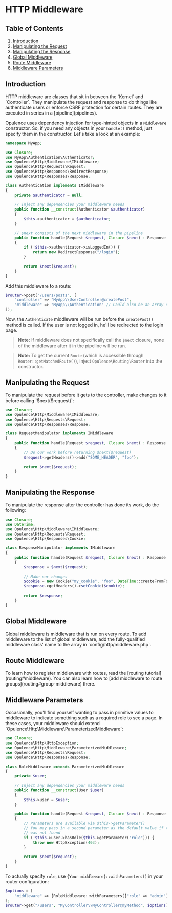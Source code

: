 # HTTP Middleware

## Table of Contents
1. [Introduction](#introduction)
2. [Manipulating the Request](#manipulating-the-request)
3. [Manipulating the Response](#manipulating-the-response)
4. [Global Middleware](#global-middleware)
5. [Route Middleware](#route-middleware)
6. [Middleware Parameters](#middleware-parameters)
  
<h2 id="introduction">Introduction</h2>
HTTP middleware are classes that sit in between the `Kernel` and `Controller`.  They manipulate the request and response to do things like authenticate users or enforce CSRF protection for certain routes.  They are executed in series in a [pipeline](pipelines).

Opulence uses dependency injection for type-hinted objects in a `Middleware` constructor.  So, if you need any objects in your `handle()` method, just specify them in the constructor.  Let's take a look at an example:

```php
namespace MyApp;

use Closure;
use MyApp\Authentication\Authenticator;
use Opulence\Http\Middleware\IMiddleware;
use Opulence\Http\Requests\Request;
use Opulence\Http\Responses\RedirectResponse;
use Opulence\Http\Responses\Response;

class Authentication implements IMiddleware
{
    private $authenticator = null;
    
    // Inject any dependencies your middleware needs
    public function __construct(Authenticator $authenticator)
    {
        $this->authenticator = $authenticator;
    }

    // $next consists of the next middleware in the pipeline
    public function handle(Request $request, Closure $next) : Response
    {
        if (!$this->authenticator->isLoggedIn()) {
            return new RedirectResponse("/login");
        }
        
        return $next($request);
    }
}
```

Add this middleware to a route:

```php
$router->post("/users/posts", [
    "controller" => "MyApp\\UserController@createPost",
    "middleware" => "MyApp\\Authentication" // Could also be an array of middleware
]);
```

Now, the `Authenticate` middleware will be run before the `createPost()` method is called.  If the user is not logged in, he'll be redirected to the login page.

> **Note:** If middleware does not specifically call the `$next` closure, none of the middleware after it in the pipeline will be run.

> **Note:** To get the current `Route` (which is accessible through `Router::getMatchedRoute()`), inject `Opulence\Routing\Router` into the constructor.

<h2 id="manipulating-the-request">Manipulating the Request</h2>
To manipulate the request before it gets to the controller, make changes to it before calling `$next($request)`:

```php
use Closure;
use Opulence\Http\Middleware\IMiddleware;
use Opulence\Http\Requests\Request;
use Opulence\Http\Responses\Response;

class RequestManipulator implements IMiddleware
{
    public function handle(Request $request, Closure $next) : Response
    {
        // Do our work before returning $next($request)
        $request->getHeaders()->add("SOME_HEADER", "foo");
        
        return $next($request);
    }
}
```

<h2 id="manipulating-the-response">Manipulating the Response</h2>
To manipulate the response after the controller has done its work, do the following:

```php
use Closure;
use DateTime;
use Opulence\Http\Middleware\IMiddleware;
use Opulence\Http\Requests\Request;
use Opulence\Http\Responses\Cookie;

class ResponseManipulator implements IMiddleware
{
    public function handle(Request $request, Closure $next) : Response
    {
        $response = $next($request);
        
        // Make our changes
        $cookie = new Cookie("my_cookie", "foo", DateTime::createFromFormat("+1 week"));
        $response->getHeaders()->setCookie($cookie);
        
        return $response;
    }
}
```

<h2 id="global-middleware">Global Middleware</h2>
Global middleware is middleware that is run on every route.  To add middleware to the list of global middleware, add the fully-qualified middleware class' name to the array in `config/http/middleware.php`.

<h2 id="route-middleware">Route Middleware</h2>
To learn how to register middleware with routes, read the [routing tutorial](routing#middleware).  You can also learn how to [add middleware to route groups](routing#group-middleware) there.

<h2 id="middleware-parameters">Middleware Parameters</h2>
Occasionally, you'll find yourself wanting to pass in primitive values to middleware to indicate something such as a required role to see a page.  In these cases, your middleware should extend `Opulence\Http\Middleware\ParameterizedMiddleware`:

```php
use Closure;
use Opulence\Http\HttpException;
use Opulence\Http\Middleware\ParameterizedMiddleware;
use Opulence\Http\Requests\Request;
use Opulence\Http\Responses\Response;

class RoleMiddleware extends ParameterizedMiddleware
{
    private $user;

    // Inject any dependencies your middleware needs
    public function __construct(User $user)
    {
        $this->user = $user;
    }

    public function handle(Request $request, Closure $next) : Response
    {
        // Parameters are available via $this->getParameter()
        // You may pass in a second parameter as the default value if the parameter 
        // was not found
        if (!$this->user->hasRole($this->getParameter("role"))) {
            throw new HttpException(403);
        }
        
        return $next($request);
    }
}
```

To actually specify `role`, use `{Your middleware}::withParameters()` in your router configuration:

```php
$options = [
    "middleware" => [RoleMiddleware::withParameters(["role" => "admin"])]
];
$router->get("/users", "MyController\\MyController@myMethod", $options);
```